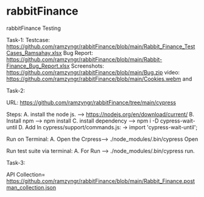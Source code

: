 # rabbitFinance
rabbitFinance Testing

Task-1:
Testcase: https://github.com/ramzyngr/rabbitFinance/blob/main/Rabbit_Finance_TestCases_Ramsahay.xlsx
Bug Report: https://github.com/ramzyngr/rabbitFinance/blob/main/Rabbit-Finance_Bug_Report.xlsx
Screenshots: https://github.com/ramzyngr/rabbitFinance/blob/main/Bug.zip
video: https://github.com/ramzyngr/rabbitFinance/blob/main/Cookies.webm  and 


Task-2:

URL: https://github.com/ramzyngr/rabbitFinance/tree/main/cypress

Steps:
A. install the node js. --> https://nodejs.org/en/download/current/
B. Install npm --> npm install
C. install dependency --> npm i -D cypress-wait-until
D. Add In cypress/support/commands.js: -> import 'cypress-wait-until';


Run on Terminal:
A. Open the Crpress--> ./node_modules/.bin/cypress Open


Run test suite via terminal:
A. For Run --> ./node_modules/.bin/cypress run. 



Task-3:

API Collection= https://github.com/ramzyngr/rabbitFinance/blob/main/Rabbit_Finance.postman_collection.json
